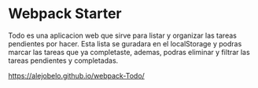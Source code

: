 # Webpack Starter

Todo es una aplicacion web que sirve para listar y organizar las tareas pendientes por hacer. Esta lista se guradara en el localStorage y
podras marcar las tareas que ya completaste, ademas, podras eliminar y filtrar las tareas pendientes y completadas. 

https://alejobelo.github.io/webpack-Todo/


